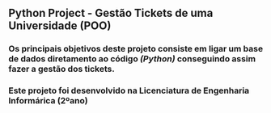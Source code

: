 <h2> Python Project - Gestão Tickets de uma Universidade (POO) </h2>
<h3> Os principais objetivos deste projeto consiste em ligar um base de dados diretamento ao código <i>(Python)</i> conseguindo assim fazer a gestão dos tickets. </h3>
<h3> <p> Este projeto foi desenvolvido na Licenciatura de Engenharia Informárica (2ºano) </p> </h3>


